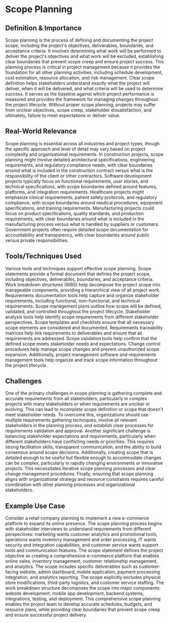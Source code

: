 # Scope Planning

## Definition & Importance

Scope planning is the process of defining and documenting the project scope, including the project's objectives, deliverables, boundaries, and acceptance criteria. It involves determining what work will be performed to deliver the project's objectives and what work will be excluded, establishing clear boundaries that prevent scope creep and ensure project success. This planning process is critical in project management because it provides the foundation for all other planning activities, including schedule development, cost estimation, resource allocation, and risk management. Clear scope definition helps stakeholders understand exactly what the project will deliver, when it will be delivered, and what criteria will be used to determine success. It serves as the baseline against which project performance is measured and provides the framework for managing changes throughout the project lifecycle. Without proper scope planning, projects may suffer from unclear objectives, scope creep, stakeholder dissatisfaction, and ultimately, failure to meet expectations or deliver value.

## Real-World Relevance

Scope planning is essential across all industries and project types, though the specific approach and level of detail may vary based on project complexity and organizational requirements. In construction projects, scope planning might involve detailed architectural specifications, engineering requirements, and regulatory compliance needs, with clear boundaries around what is included in the construction contract versus what is the responsibility of the client or other contractors. Software development projects typically focus on functional requirements, user stories, and technical specifications, with scope boundaries defined around features, platforms, and integration requirements. Healthcare projects might emphasize clinical requirements, patient safety protocols, and regulatory compliance, with scope boundaries around medical procedures, equipment specifications, and training requirements. Manufacturing projects could focus on product specifications, quality standards, and production requirements, with clear boundaries around what is included in the manufacturing process versus what is handled by suppliers or customers. Government projects often require detailed scope documentation for accountability and transparency, with clear boundaries around public versus private responsibilities.

## Tools/Techniques Used

Various tools and techniques support effective scope planning. Scope statements provide a formal document that defines the project scope, including objectives, deliverables, boundaries, and acceptance criteria. Work breakdown structures (WBS) help decompose the project scope into manageable components, providing a hierarchical view of all project work. Requirements documentation tools help capture and organize stakeholder requirements, including functional, non-functional, and technical requirements. Scope management plans outline how scope will be defined, validated, and controlled throughout the project lifecycle. Stakeholder analysis tools help identify scope requirements from different stakeholder perspectives. Scope templates and checklists ensure that all necessary scope elements are considered and documented. Requirements traceability matrices help link requirements to deliverables and ensure that all requirements are addressed. Scope validation tools help confirm that the defined scope meets stakeholder needs and expectations. Change control procedures help manage scope changes and prevent unauthorized scope expansion. Additionally, project management software and requirements management tools help organize and track scope information throughout the project lifecycle.

## Challenges

One of the primary challenges in scope planning is gathering complete and accurate requirements from all stakeholders, particularly in complex projects with many stakeholders or when requirements are unclear or evolving. This can lead to incomplete scope definition or scope that doesn't meet stakeholder needs. To overcome this, organizations should use multiple requirements gathering techniques, involve all relevant stakeholders in the planning process, and establish clear processes for requirements validation and approval. Another significant challenge is balancing stakeholder expectations and requirements, particularly when different stakeholders have conflicting needs or priorities. This requires strong facilitation skills, transparent communication, and the ability to build consensus around scope decisions. Additionally, creating scope that is detailed enough to be useful but flexible enough to accommodate changes can be complex, particularly in rapidly changing environments or innovative projects. This necessitates iterative scope planning processes and clear change management procedures. Finally, ensuring that scope planning aligns with organizational strategy and resource constraints requires careful coordination with other planning processes and organizational stakeholders.

## Example Use Case

Consider a retail company planning to implement a new e-commerce platform to expand its online presence. The scope planning process begins with stakeholder interviews to understand requirements from different perspectives: marketing wants customer analytics and promotional tools, operations wants inventory management and order processing, IT wants security and integration capabilities, and customer service wants support tools and communication features. The scope statement defines the project objective as creating a comprehensive e-commerce platform that enables online sales, inventory management, customer relationship management, and analytics. The scope includes specific deliverables such as customer-facing website, admin dashboard, mobile application, payment processing integration, and analytics reporting. The scope explicitly excludes physical store modifications, third-party logistics, and customer service staffing. The work breakdown structure decomposes the scope into major components: website development, mobile app development, backend systems, integrations, testing, and deployment. This comprehensive scope planning enables the project team to develop accurate schedules, budgets, and resource plans, while providing clear boundaries that prevent scope creep and ensure successful project delivery. 